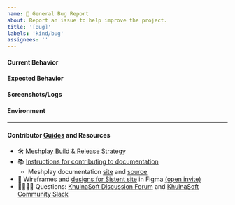 ```yaml
---
name: 🐛 General Bug Report
about: Report an issue to help improve the project.
title: '[Bug]'
labels: 'kind/bug'
assignees: ''
---
```


#### Current Behavior

<!-- A brief description of the issue. -->

#### Expected Behavior

<!-- A brief description of what you expected to happen. -->

#### Screenshots/Logs

<!-- Add screenshots, if applicable, to help explain your problem. -->

#### Environment

<!-- Please mention the environment where you encountered the issue (e.g., browser, OS, etc.). -->

<!-- Optional
#### To Reproduce
1. Go to '...'
2. Click on '....'
3. Scroll down to '....'
4. See error
-->

---

#### Contributor [Guides](https://docs.meshplay.io/project/contributing) and Resources

- 🛠 [Meshplay Build & Release Strategy](https://docs.meshplay.io/project/build-and-release)
- 📚 [Instructions for contributing to documentation](https://github.com/meshplay/meshplay/blob/master/CONTRIBUTING.md#documentation-contribution-flow)
  - Meshplay documentation [site](https://docs.meshplay.io/) and [source](https://github.com/meshplay/meshplay/tree/master/docs)
- 🎨 Wireframes and [designs for Sistent site](https://www.figma.com/file/ekm0Hh6M25bSKpP5BcIJom/Sistent-Design-System?type=design&node-id=596%3A5227&mode=design&t=8MExPykHN1vQFCTZ-1) in Figma [(open invite)](https://www.figma.com/team_invite/redeem/qJy1c95qirjgWQODApilR9)
- 🙋🏾🙋🏼 Questions: [KhulnaSoft Discussion Forum](https://discuss.khulnasoft.com) and [KhulnaSoft Community Slack](http://slack.khulnasoft.com)
